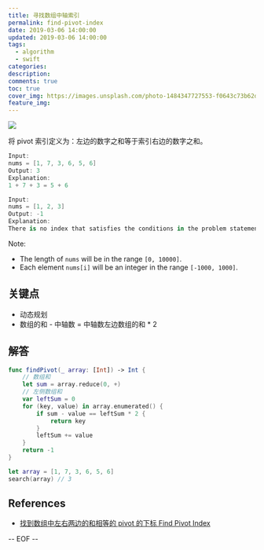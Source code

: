 ```yaml
---
title: 寻找数组中轴索引
permalink: find-pivot-index
date: 2019-03-06 14:00:00
updated: 2019-03-06 14:00:00
tags:
  - algorithm
  - swift
categories:
description:
comments: true
toc: true
cover_img: https://images.unsplash.com/photo-1484347727553-f0643c73b62d?ixlib=rb-1.2.1&ixid=eyJhcHBfaWQiOjEyMDd9&auto=format&fit=crop&w=320&q=80
feature_img:
---
```


<img src="https://images.unsplash.com/photo-1484347727553-f0643c73b62d?ixlib=rb-1.2.1&ixid=eyJhcHBfaWQiOjEyMDd9&auto=format&fit=crop&w=320&q=80" />

将 pivot 索引定义为：左边的数字之和等于索引右边的数字之和。

```swift
Input:
nums = [1, 7, 3, 6, 5, 6]
Output: 3
Explanation:
1 + 7 + 3 = 5 + 6

Input:
nums = [1, 2, 3]
Output: -1
Explanation:
There is no index that satisfies the conditions in the problem statement.
```

<!-- more -->

Note:

- The length of `nums` will be in the range `[0, 10000]`.
- Each element `nums[i]` will be an integer in the range `[-1000, 1000]`.

## 关键点

- 动态规划
- 数组的和 - 中轴数 = 中轴数左边数组的和 \* 2

## 解答

```swift
func findPivot(_ array: [Int]) -> Int {
    // 数组和
    let sum = array.reduce(0, +)
    // 左侧数组和
    var leftSum = 0
    for (key, value) in array.enumerated() {
        if sum - value == leftSum * 2 {
            return key
        }
        leftSum += value
    }
    return -1
}

let array = [1, 7, 3, 6, 5, 6]
search(array) // 3
```

## References

- [找到数组中左右两边的和相等的 pivot 的下标 Find Pivot Index](https://my.oschina.net/liyurong/blog/1608204)

-- EOF --
